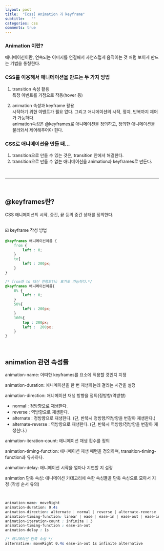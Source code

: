 ```yaml
---
layout: post
title:  "[css] Animation 과 keyframe"
subtitle:   ""
categories: css
comments: true
---
```



### Animation 이란?
애니메이션이란, 연속되는 이미지를 연결해서 자연스럽게 움직이는 것 처럼 보이게 만드는 기법을 통칭한다.

### CSS를 이용해서 애니메이션을 만드는 두 가지 방법
1. transition 속성 활용<br>
특정 이벤트를 기점으로 작동(hover 등)

2. animation 속성과 keyframe 활용<Br>
시작하기 위한 이벤트가 필요 없다. 그리고 애니메이션의 시작, 정지, 반복까지 제어가 가능하다.<br>
animation속성은 @keyframes로 애니메이션을 정의하고, 정의한 애니메이션을 불러와서 제어해주어야 힌다.

### CSS로 애니메이션을 만들 때…
1. transition으로 만들 수 있는 것은, transition 안에서 해결한다.
2. transition으로 만들 수 없는 애니메이션을 animation과 keyframes로 만든다.

<br>
<hr>
<br>

## @keyframes란?

CSS 애니메이션의 시작, 중간, 끝 등의 중간 상태를 정의한다.

<br>
☑️ keyframe 작성 방법<br>

```css
@keyframes 애니메이션이름 {
	from {
		left : 0;
	}
	to{
		left : 200px;
	}
}

/* from과 to 대신 진행도(%) 표기도 가능하다.*/
@keyframes 애니메이션이름{
	0% {
		left : 0;
	}
	50%{
		left : 200px;
	}
	100%{
		top : 200px;
		left :  200px;
	}
}
```

<br>

## animation 관련 속성들
animation-name: 어떠한 keyframes를 요소에 적용할 것인지 지정

animation-duration: 애니메이션을 한 번 재생하는데 걸리는 시간을 설정

animation-direction: 애니메이션 재생 방향을 정의(정방향/역방향)
* normal : 정방향으로 재생한다.
* reverse : 역방향으로 재생한다.
* alternate : 정방향으로 재생한다. (단, 반복시 정방향/역방향을 번갈아 재생한다.)
* alternate-reverse : 역방향으로 재생한다. (단, 반복시 역방향/정방향을 번갈아 재생한다.)


animation-iteration-count: 애니메이션 재생 횟수를 정의

animation-timing-function: 애니메이션 재생 패턴을 정의하며, transition-timing-function과 유사하다.

animation-delay: 애니메이션 시작을 얼마나 지연할 지 설정

animation 단축 속성: 애니메이션 카테고리에 속한 속성들을 단축 속성으로 모아서 지정 (작성 순서 유의)

<br>

```css
animation-name: moveRight
animation-duration: 0.4s
animation-direction: alternate | normal | reverse | alternate-reverse
animation-timing-function: linear | ease | ease-in | ease-out | ease-in-out
animation-iteration-count : infinite | 3
animation-timing-function : ease-in-out
animation-delay : 1s

/* 애니메이션 단축 속성 */
alternative: moveRight 0.4s ease-in-out 1s infinite alternative
```